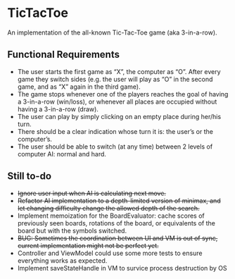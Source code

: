 # TicTacToe

An implementation of the all-known Tic-Tac-Toe game (aka 3-in-a-row).

## Functional Requirements
- The user starts the first game as “X”, the computer as “O”. After every game they switch sides (e.g. the user will play as “O” in the second game, and as “X” again in the third
game).
- The game stops whenever one of the players reaches the goal of having a 3-in-a-row (win/loss), or whenever all places are occupied without having a 3-in-a-row (draw).
- The user can play by simply clicking on an empty place during her/his turn.
- There should be a clear indication whose turn it is: the user’s or the computer’s.
- The user should be able to switch (at any time) between 2 levels of computer AI: normal and hard.

## Still to-do

- ~~Ignore user input when AI is calculating next move.~~
- ~~Refactor AI implementation to a depth-limited version of minimax, and let changing difficulty change the allowed depth of the search.~~
- Implement memoization for the BoardEvaluator: cache scores of previously seen boards, rotations of the board, or equivalents of the board but with the symbols switched.
- ~~BUG: Sometimes the coordination between UI and VM is out of sync, current implementation might not be perfect yet.~~
- Controller and ViewModel could use some more tests to ensure everything works as expected.
- Implement saveStateHandle in VM to survice process destruction by OS
